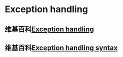 # Exception handling



## 维基百科[Exception handling](https://en.wikipedia.org/wiki/Exception_handling)





## 维基百科[Exception handling syntax](https://en.wikipedia.org/wiki/Exception_handling_syntax)